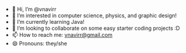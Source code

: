 - 👋 Hi, I’m @vnavirr
- 👀 I’m interested in computer science, physics, and graphic design!
- 🌱 I’m currently learning Java!
- 💞️ I’m looking to collaborate on some easy starter coding projects :D
- 📫 How to reach me: vnavirr@gmail.com
- 😄 Pronouns: they/she
